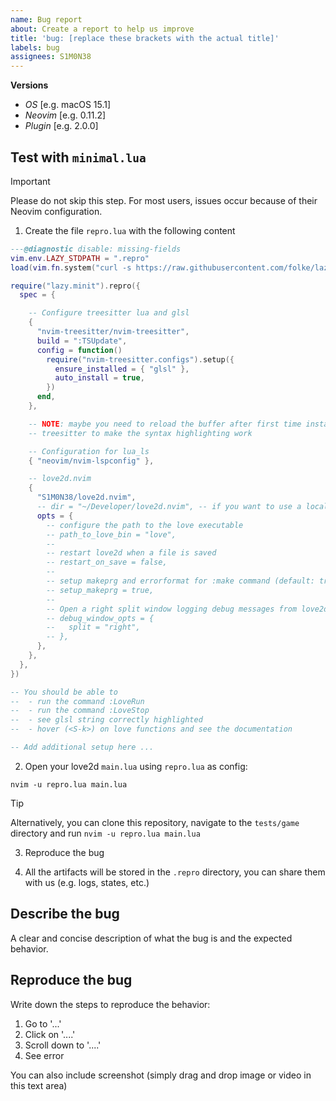 ```yaml
---
name: Bug report
about: Create a report to help us improve
title: 'bug: [replace these brackets with the actual title]'
labels: bug
assignees: S1M0N38
---
```


**Versions**

- *OS* \[e.g. macOS 15.1\]
- *Neovim* \[e.g. 0.11.2\]
- *Plugin* \[e.g. 2.0.0\]


## Test with `minimal.lua`

>[!IMPORTANT]
> Please do not skip this step. For most users, issues occur because of their Neovim configuration.

1. Create the file `repro.lua` with the following content

```lua
---@diagnostic disable: missing-fields
vim.env.LAZY_STDPATH = ".repro"
load(vim.fn.system("curl -s https://raw.githubusercontent.com/folke/lazy.nvim/main/bootstrap.lua"))()

require("lazy.minit").repro({
  spec = {

    -- Configure treesitter lua and glsl
    {
      "nvim-treesitter/nvim-treesitter",
      build = ":TSUpdate",
      config = function()
        require("nvim-treesitter.configs").setup({
          ensure_installed = { "glsl" },
          auto_install = true,
        })
      end,
    },

    -- NOTE: maybe you need to reload the buffer after first time installing
    -- treesitter to make the syntax highlighting work

    -- Configuration for lua_ls
    { "neovim/nvim-lspconfig" },

    -- love2d.nvim
    {
      "S1M0N38/love2d.nvim",
      -- dir = "~/Developer/love2d.nvim", -- if you want to use a local copy of love2d.nvim
      opts = {
        -- configure the path to the love executable
        -- path_to_love_bin = "love",
        --
        -- restart love2d when a file is saved
        -- restart_on_save = false,
        --
        -- setup makeprg and errorformat for :make command (default: true)
        -- setup_makeprg = true,
        --
        -- Open a right split window logging debug messages from love2d
        -- debug_window_opts = {
        --   split = "right",
        -- },
      },
    },
  },
})

-- You should be able to
--  - run the command :LoveRun
--  - run the command :LoveStop
--  - see glsl string correctly highlighted
--  - hover (<S-k>) on love functions and see the documentation

-- Add additional setup here ...
```


2. Open your love2d `main.lua` using `repro.lua` as config:

```
nvim -u repro.lua main.lua
```

> [!TIP]
> Alternatively, you can clone this repository, navigate to the `tests/game` directory and run `nvim -u repro.lua main.lua`

3. Reproduce the bug

4. All the artifacts will be stored in the `.repro` directory, you can share them with us (e.g. logs, states, etc.)

## Describe the bug

A clear and concise description of what the bug is and the expected behavior.

## Reproduce the bug

Write down the steps to reproduce the behavior:

1. Go to '...'
1. Click on '....'
1. Scroll down to '....'
1. See error

You can also include screenshot (simply drag and drop image or video in this text area)

